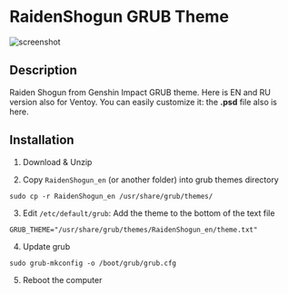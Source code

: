 # RaidenShogun GRUB Theme

![screenshot](https://github.com/user-attachments/assets/7292d348-3c21-415c-afd2-e9ab2a942299)

## Description
Raiden Shogun from Genshin Impact GRUB theme. Here is EN and RU version also for Ventoy. You can easily customize it: the **.psd** file also is here.

## Installation
1. Download & Unzip

2. Copy `RaidenShogun_en` (or another folder) into grub themes directory
```shell
sudo cp -r RaidenShogun_en /usr/share/grub/themes/
```

3. Edit `/etc/default/grub`:
Add the theme to the bottom of the text file
```shell
GRUB_THEME="/usr/share/grub/themes/RaidenShogun_en/theme.txt"
```

4. Update grub
```shell
sudo grub-mkconfig -o /boot/grub/grub.cfg
```

5. Reboot the computer
